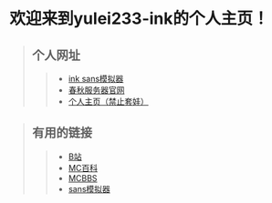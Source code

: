 # 欢迎来到yulei233-ink的个人主页！




>## 个人网址
>>* [ink sans模拟器](https://yulei233-ink.github.io/ink_sans_fight)
>>* [春秋服务器官网](https://yulei233-ink.github.io/chunqiu_server)
>>* [个人主页（禁止套娃）](https://yulei233-ink.github.io)




>## 有用的链接
>>* [B站](https://www.bilibili.com)
>>* [MC百科](https://www.mcmod.cn)
>>* [MCBBS](https://www.mcbbs.net)
>>* [sans模拟器](https://jcw87.github.io/c2_sans_fight)
